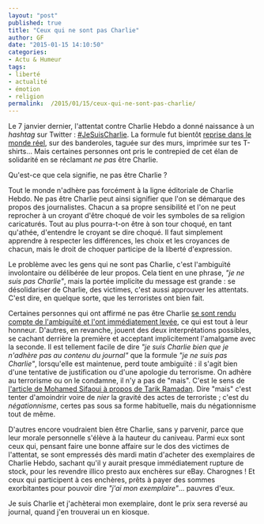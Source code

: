 ```yaml
---
layout: "post"
published: true
title: "Ceux qui ne sont pas Charlie"
author: GF
date: "2015-01-15 14:10:50"
categories:
- Actu & Humeur
tags:
- liberté
- actualité
- émotion
- religion
permalink:  /2015/01/15/ceux-qui-ne-sont-pas-charlie/
---
```


Le 7 janvier dernier, l'attentat contre Charlie Hebdo a donné naissance à un _hashtag_ sur Twitter : [#JeSuisCharlie](https://twitter.com/search?q=%23JeSuisCharlie&src=tyah). La formule fut bientôt [reprise dans le monde réel](http://www.lemonde.fr/m-actu/article/2015/01/09/je-suis-charlie-c-est-lui_4552523_4497186.html), sur des banderoles, taguée sur des murs, imprimée sur tes T-shirts... Mais certaines personnes ont pris le contrepied de cet élan de solidarité en se réclamant _ne pas_ être Charlie.

Qu'est-ce que cela signifie, ne pas être Charlie ? 

Tout le monde n'adhère pas forcément à la ligne éditoriale de Charlie Hebdo. Ne pas être Charlie peut ainsi signifier que l'on se démarque des propos des journalistes. Chacun a sa propre sensibilité et l'on ne peut reprocher à un croyant d'être choqué de voir les symboles de sa religion caricaturés. Tout au plus pourra-t-on être à son tour choqué, en tant qu'athée, d'entendre le croyant se dire choqué. Il faut simplement apprendre à respecter les différences, les choix et les croyances de chacun, mais le droit de choquer participe de la liberté d'expression.

Le problème avec les gens qui ne sont pas Charlie, c'est l'ambiguïté involontaire ou délibérée de leur propos. Cela tient en une phrase, _"je ne suis pas Charlie"_, mais la portée implicite du message est grande : se désolidariser de Charlie, des victimes, c'est aussi approuver les attentats. C'est dire, en quelque sorte, que les terroristes ont bien fait.

Certaines personnes qui ont affirmé ne pas être Charlie [se sont rendu compte de l'ambiguïté et l'ont immédiatement levée](http://www.sudouest.fr/2015/01/13/andre-viard-s-excuse-apres-son-tweet-1795154-727.php), ce qui est tout à leur honneur. D'autres, en revanche, jouent des deux interprétations possibles, se cachant derrière la première et acceptant implicitement l'amalgame avec la seconde. Il est tellement facile de dire _"je suis Charlie bien que je n'adhère pas au contenu du journal"_ que la formule _"je ne suis pas Charlie"_, lorsqu'elle est maintenue, perd toute ambiguïté : il s'agit bien d'une tentative de justification ou d'une apologie du terrorisme. On adhère au terrorisme ou on le condamne, il n'y a pas de "mais". C'est le sens de [l'article de Mohamed Sifaoui à propos de Tarik Ramadan](http://www.huffingtonpost.fr/mohamed-sifaoui/tariq-ramadan-nest-ni-charlie-ni-flic-ni-juif_b_6448888.html). Dire "mais" c'est tenter d'amoindrir voire de _nier_ la gravité des actes de terroriste ; c'est du _négationnisme_, certes pas sous sa forme habituelle, mais du négationnisme tout de même.

D'autres encore voudraient bien être Charlie, sans y parvenir, parce que leur morale personnelle s'élève à la hauteur du caniveau. Parmi eux sont ceux qui, pensant faire une bonne affaire sur le dos des victimes de l'attentat, se sont empressés dès mardi matin d'acheter des exemplaires de Charlie Hebdo, sachant qu'il y aurait presque immédiatement rupture de stock, pour les revendre illico presto aux enchères sur eBay. Charognes ! Et ceux qui participent à ces enchères, prêts à payer des sommes exorbitantes pour pouvoir dire _"j'ai mon exemplaire"_... pauvres d'eux. 

Je suis Charlie et j'achèterai mon exemplaire, dont le prix sera reversé au journal, quand j'en trouverai un en kiosque.







